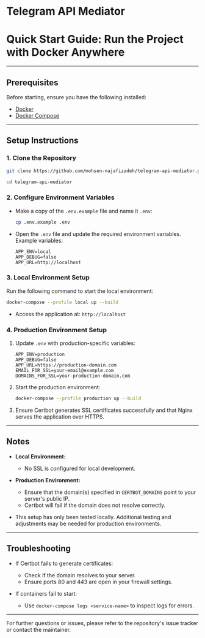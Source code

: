 # Telegram API Mediator
# Quick Start Guide: Run the Project with Docker Anywhere

---

## Prerequisites

Before starting, ensure you have the following installed:

- [Docker](https://www.docker.com/)
- [Docker Compose](https://docs.docker.com/compose/)

---

## Setup Instructions

### 1. Clone the Repository
```bash
git clone https://github.com/mohsen-najafizadeh/telegram-api-mediator.git
```
```bash
cd telegram-api-mediator
```

### 2. Configure Environment Variables

- Make a copy of the `.env.example` file and name it `.env`:
  ```bash
  cp .env.example .env
  ```
- Open the `.env` file and update the required environment variables. Example variables:
  ```env
  APP_ENV=local
  APP_DEBUG=false
  APP_URL=http://localhost
  ```

### 3. Local Environment Setup

Run the following command to start the local environment:
```bash
docker-compose --profile local up --build
```

- Access the application at: `http://localhost`

### 4. Production Environment Setup

1. Update `.env` with production-specific variables:
   ```env
   APP_ENV=production
   APP_DEBUG=false
   APP_URL=https://production-domain.com
   EMAIL_FOR_SSL=your-email@example.com
   DOMAINS_FOR_SSL=your-production-domain.com
   ```

2. Start the production environment:
   ```bash
   docker-compose --profile production up --build
   ```

3. Ensure Certbot generates SSL certificates successfully and that Nginx serves the application over HTTPS.

---

## Notes
- **Local Environment:**
    - No SSL is configured for local development.

- **Production Environment:**
    - Ensure that the domain(s) specified in `CERTBOT_DOMAINS` point to your server's public IP.
    - Certbot will fail if the domain does not resolve correctly.

- This setup has only been tested locally. Additional testing and adjustments may be needed for production environments.

---

## Troubleshooting

- If Certbot fails to generate certificates:
    - Check if the domain resolves to your server.
    - Ensure ports 80 and 443 are open in your firewall settings.

- If containers fail to start:
    - Use `docker-compose logs <service-name>` to inspect logs for errors.

---

For further questions or issues, please refer to the repository's issue tracker or contact the maintainer.

